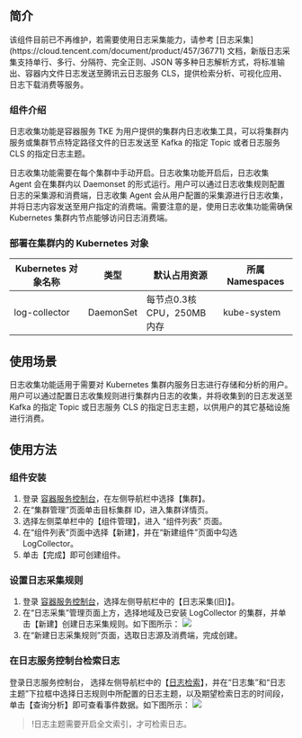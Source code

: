 ## 简介


<dx-alert infotype="alarm" title="">
该组件目前已不再维护，若需要使用日志采集能力，请参考 [日志采集](https://cloud.tencent.com/document/product/457/36771) 文档，新版日志采集支持单行、多行、分隔符、完全正则、JSON 等多种日志解析方式，将标准输出、容器内文件日志发送至腾讯云日志服务 CLS，提供检索分析、可视化应用、日志下载消费等服务。

</dx-alert>



### 组件介绍

日志收集功能是容器服务 TKE 为用户提供的集群内日志收集工具，可以将集群内服务或集群节点特定路径文件的日志发送至 Kafka 的指定 Topic 或者日志服务 CLS 的指定日志主题。

日志收集功能需要在每个集群中手动开启。日志收集功能开启后，日志收集 Agent 会在集群内以 Daemonset 的形式运行。用户可以通过日志收集规则配置日志的采集源和消费端，日志收集 Agent 会从用户配置的采集源进行日志收集，并将日志内容发送至用户指定的消费端。需要注意的是，使用日志收集功能需确保 Kubernetes 集群内节点能够访问日志消费端。

### 部署在集群内的 Kubernetes 对象



| Kubernetes 对象名称 | 类型        | 默认占用资源              | 所属 Namespaces |
| -------------- | --------- | ------------------- | ------------ |
| log-collector  | DaemonSet | 每节点0.3核 CPU，250MB内存 | kube-system  |

## 使用场景

日志收集功能适用于需要对 Kubernetes 集群内服务日志进行存储和分析的用户。用户可以通过配置日志收集规则进行集群内日志的收集，并将收集到的日志发送至 Kafka 的指定 Topic 或日志服务 CLS 的指定日志主题，以供用户的其它基础设施进行消费。


## 使用方法

### 组件安装

1. 登录 [容器服务控制台](https://console.qcloud.com/tke2)，在左侧导航栏中选择【集群】。
2. 在“集群管理”页面单击目标集群 ID，进入集群详情页。
3. 选择左侧菜单栏中的【组件管理】，进入 “组件列表” 页面。
4. 在“组件列表”页面中选择【新建】，并在“新建组件”页面中勾选 LogCollector。
5. 单击【完成】即可创建组件。

### 设置日志采集规则
1. 登录 [容器服务控制台](https://console.cloud.tencent.com/tke2/log?rid=1)，选择左侧导航栏中的【日志采集(旧)】。
2. 在“日志采集”管理页面上方，选择地域及已安装 LogCollector 的集群，并单击【新建】创建日志采集规则。如下图所示：
![](https://main.qcloudimg.com/raw/7285a504bcef8d1370e3f9e0abab1d0c.png)
3. 在“新建日志采集规则”页面，选取日志源及消费端，完成创建。





### 在日志服务控制台检索日志

登录日志服务控制台， 选择左侧导航栏中的【[日志检索](https://console.cloud.tencent.com/cls/search)】，并在“日志集”和“日志主题”下拉框中选择日志规则中所配置的日志主题，以及期望检索日志的时间段，单击【查询分析】即可查看事件数据。如下图所示：
![](https://main.qcloudimg.com/raw/7b30875bb8f4e7bf057291d210dc0d0c.png)

>!日志主题需要开启全文索引，才可检索日志。
